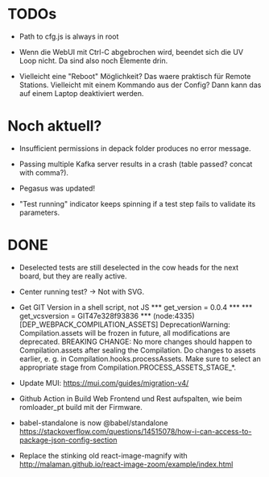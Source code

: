 # TODOs
 * Path to cfg.js is always in root

 * Wenn die WebUI mit Ctrl-C abgebrochen wird, beendet sich die UV Loop nicht. Da sind also noch Elemente drin.

 * Vielleicht eine "Reboot" Möglichkeit? Das waere praktisch für Remote Stations.
   Vielleicht mit einem Kommando aus der Config? Dann kann das auf einem Laptop deaktiviert werden.


# Noch aktuell?

* Insufficient permissions in depack folder produces no error message.

* Passing multiple Kafka server results in a crash (table passed? concat with comma?).

* Pegasus was updated!

* "Test running" indicator keeps spinning if a test step fails to validate its parameters.


# DONE

* Deselected tests are still deselected in the cow heads for the next board, but they are really active.

* Center running test? -> Not with SVG.

* Get GIT Version in a shell script, not JS
  *** get_version = 0.0.4 ***
  *** get_vcsversion = GIT47e328f93836 ***
  (node:4335) [DEP_WEBPACK_COMPILATION_ASSETS] DeprecationWarning: Compilation.assets will be frozen in future, all modifications are deprecated.
  BREAKING CHANGE: No more changes should happen to Compilation.assets after sealing the Compilation.
    Do changes to assets earlier, e. g. in Compilation.hooks.processAssets.
    Make sure to select an appropriate stage from Compilation.PROCESS_ASSETS_STAGE_*.

* Update MUI:
https://mui.com/guides/migration-v4/

* Github Action in Build Web Frontend und Rest aufspalten, wie beim romloader_pt build mit der Firmware.

* babel-standalone is now @babel/standalone
https://stackoverflow.com/questions/14515078/how-i-can-access-to-package-json-config-section

* Replace the stinking old react-image-magnify with http://malaman.github.io/react-image-zoom/example/index.html
